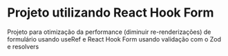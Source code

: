 # Projeto utilizando React Hook Form

Projeto para otimização da performance (diminuir re-renderizações) de formulário usando useRef e React Hook Form usando validação com o Zod e resolvers
